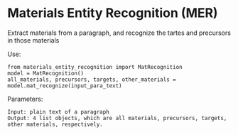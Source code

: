 # Materials Entity Recognition (MER)

Extract materials from a paragraph, and recognize the tartes and precursors in those materials  

Use:

	from materials_entity_recognition import MatRecognition   
	model = MatRecognition()  
	all_materials, precursors, targets, other_materials = model.mat_recognize(input_para_text)  

Parameters:

	Input: plain text of a paragraph  
	Output: 4 list objects, which are all materials, precursors, targets, other materials, respectively.  

